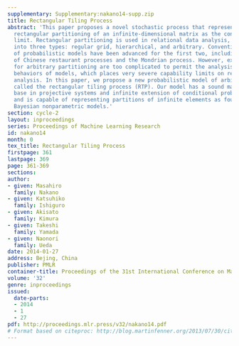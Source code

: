 ```yaml
---
supplementary: Supplementary:nakano14-supp.zip
title: Rectangular Tiling Process
abstract: 'This paper proposes a novel stochastic process that represents the arbitrary
  rectangular partitioning of an infinite-dimensional matrix as the conditional projective
  limit. Rectangular partitioning is used in relational data analysis, and is classified
  into three types: regular grid, hierarchical, and arbitrary. Conventionally, a variety
  of probabilistic models have been advanced for the first two, including the product
  of Chinese restaurant processes and the Mondrian process. However, existing models
  for arbitrary partitioning are too complicated to permit the analysis of the statistical
  behaviors of models, which places very severe capability limits on relational data
  analysis. In this paper, we propose a new probabilistic model of arbitrary partitioning
  called the rectangular tiling process (RTP). Our model has a sound mathematical
  base in projective systems and infinite extension of conditional probabilities,
  and is capable of representing partitions of infinite elements as found in ordinary
  Bayesian nonparametric models.'
section: cycle-2
layout: inproceedings
series: Proceedings of Machine Learning Research
id: nakano14
month: 0
tex_title: Rectangular Tiling Process
firstpage: 361
lastpage: 369
page: 361-369
sections: 
author:
- given: Masahiro
  family: Nakano
- given: Katsuhiko
  family: Ishiguro
- given: Akisato
  family: Kimura
- given: Takeshi
  family: Yamada
- given: Naonori
  family: Ueda
date: 2014-01-27
address: Bejing, China
publisher: PMLR
container-title: Proceedings of the 31st International Conference on Machine Learning
volume: '32'
genre: inproceedings
issued:
  date-parts:
  - 2014
  - 1
  - 27
pdf: http://proceedings.mlr.press/v32/nakano14.pdf
# Format based on citeproc: http://blog.martinfenner.org/2013/07/30/citeproc-yaml-for-bibliographies/
---
```

